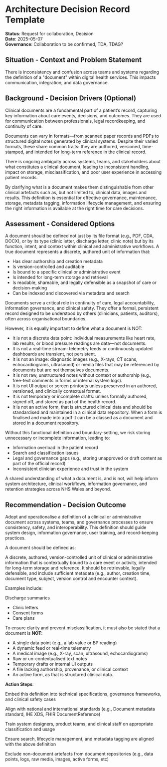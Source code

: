 # Architecture Decision Record Template

**Status**: Request for collaboration, Decision  
**Date**: 2025-05-07  
**Governance**: Collaboration to be confirmed, TDA, TDAG?   

## Situation - Context and Problem Statement

There is inconsistency and confusion across teams and systems regarding the definition of a "document" within digital health services. This impacts communication, integration, and data governance.

## Background - Decision Drivers (Optional)  
  
Clinical documents are a fundamental part of a patient’s record, capturing key information about care events, decisions, and outcomes. They are used for communication between professionals, legal recordkeeping, and continuity of care. <p></p>
Documents can vary in formats—from scanned paper records and PDFs to structured digital notes generated by clinical systems.  Despite their varied formats, these share common traits: they are authored, versioned, time-stamped, and intended for long-term reference in the clinical record.<p></p>
There is ongoing ambiguity across systems, teams, and stakeholders about what constitutes a clinical document, leading to inconsistent handling, impact on storage, misclassification, and poor user experience in accessing patient records.<p></p>
By clarifying what is a document makes them distinguishable from other clinical artefacts such as, but not limited to, clinical data, images and results. This definition is essential for effective governance, maintenance, storage, metadata tagging, information lifecycle management, and ensuring the right information is available at the right time for care decisions.<p></p>

## Assessment - Considered Options

A document should be defined not just by its file format (e.g., PDF, CDA, DOCX), or by its type (clinic letter, discharge letter, clinic note) but by its function, intent, and context within clinical and administrative workflows. A true document represents a discrete, authored unit of information that:

- Has clear authorship and creation metadata
- Is version-controlled and auditable
- Is bound to a specific clinical or administrative event
- Is intended for long-term storage and retrieval
- Is readable, shareable, and legally defensible as a snapshot of care or decision-making
- Can be indexed and discovered via metadata and search

Documents serve a critical role in continuity of care, legal accountability, information governance, and clinical safety. They offer a formal, persistent record designed to be understood by others (clinicians, patients, auditors), often across organisational boundaries.

However, it is equally important to define what a document is NOT:

- It is not a discrete data point: individual measurements like heart rate, lab results, or blood pressure readings are data—not documents.
- It is not a real-time stream: telemetry feeds or continuously updated dashboards are transient, not persistent.
- It is not an image: diagnostic images (e.g., X-rays, CT scans, echocardiograms, ultrasound) or media files that may be referenced by documents but are not themselves documents.
- It is not raw, unstructured notes without context or authorship (e.g., free-text comments in forms or internal system logs).
- It is not UI output or screen printouts unless preserved in an authored, versioned, and clinically contextual format.
- It is not temporary or incomplete drafts: unless formally authored, signed off, and stored as part of the health record.
- It is not an active form, that is structured clinical data and should be standardised and maintained in a clinical data repository. When a form is finalised and made into a pdf it can be a classed as a document and stored in a document repository.

Without this functional definition and boundary-setting, we risk storing unnecessary or incomplete information, leading to:

- Information overload in the patient record
- Search and classification issues
- Legal and governance gaps (e.g., storing unapproved or draft content as part of the official record)
- Inconsistent clinician experience and trust in the system

A shared understanding of what a document is, and is not, will help inform system architecture, clinical workflows, information governance, and retention strategies across NHS Wales and beyond.

## Recommendation - Decision Outcome

Adopt and operationalise a definition of a clinical or administrative document across systems, teams, and governance processes to ensure consistency, safety, and interoperability. This definition should guide system design, information governance, user training, and record-keeping practices.

A document should be defined as:

A discrete, authored, version-controlled unit of clinical or administrative information that is contextually bound to a care event or activity, intended for long-term storage and reference. It should be retrievable, legally defensible, and include sufficient metadata (e.g., author, creation time, document type, subject, version control and encounter context).  

Examples include:

Discharge summaries

- Clinic letters
- Consent forms
- Care plans

To ensure clarity and prevent misclassification, it must also be stated that a document is **NOT**:

- A single data point (e.g., a lab value or BP reading)
- A dynamic feed or real-time telemetry
- A medical image (e.g., X-ray, scan, ultrasound, echocardiograms)
- Raw or un-contextualised text notes
- Temporary drafts or internal UI outputs
- A file lacking authorship, provenance, or clinical context
- An active form, as that is structured clinical data. 

**Action Steps**:

Embed this definition into technical specifications, governance frameworks, and clinical safety cases

Align with national and international standards (e.g., Document metadata standard, IHE XDS, FHIR DocumentReference)

Train system designers, product teams, and clinical staff on appropriate classification and usage

Ensure search, lifecycle management, and metadata tagging are aligned with the above definition

Exclude non-document artefacts from document repositories (e.g., data points, logs, raw media, images, active forms, etc)


